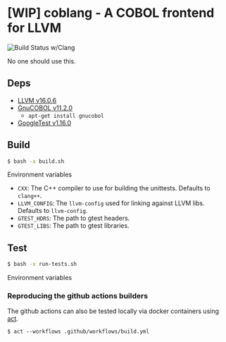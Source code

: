 # [WIP] coblang - A COBOL frontend for LLVM

![Build Status w/Clang](https://github.com/PiJoules/coblang/actions/workflows/build.yml/badge.svg)

No one should use this.

## Deps 

- [LLVM v16.0.6](https://github.com/llvm/llvm-project/releases/tag/llvmorg-16.0.6)
- [GnuCOBOL v11.2.0](https://gnucobol.sourceforge.io/doc/gnucobol.html)
  - `apt-get install gnucobol`
- [GoogleTest v1.16.0](https://github.com/google/googletest/releases/tag/v1.16.0)

## Build

```sh
$ bash -x build.sh
```

Environment variables

- `CXX`: The C++ compiler to use for building the unittests. Defaults to `clang++`.
- `LLVM_CONFIG`: The `llvm-config` used for linking against LLVM libs. Defaults to `llvm-config`.
- `GTEST_HDRS`: The path to gtest headers.
- `GTEST_LIBS`: The path to gtest libraries.

## Test

```sh
$ bash -x run-tests.sh
```

Environment variables

### Reproducing the github actions builders

The github actions can also be tested locally via docker containers using
[act](https://github.com/nektos/act).

```
$ act --workflows .github/workflows/build.yml
```
